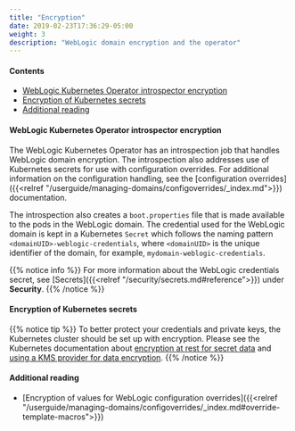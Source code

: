 ```yaml
---
title: "Encryption"
date: 2019-02-23T17:36:29-05:00
weight: 3
description: "WebLogic domain encryption and the operator"
---
```

#### Contents

* [WebLogic Kubernetes Operator introspector encryption](#weblogic-kubernetes-operator-introspector-encryption")
* [Encryption of Kubernetes secrets](#encryption-of-kubernetes-secrets")
* [Additional reading](#additional-reading)

#### WebLogic Kubernetes Operator introspector encryption

The WebLogic Kubernetes Operator has an introspection job that handles WebLogic domain encryption.
The introspection also addresses use of Kubernetes secrets for use with configuration overrides.
For additional information on the configuration handling, see the
[configuration overrides]({{<relref "/userguide/managing-domains/configoverrides/_index.md">}})
documentation.

The introspection also creates a `boot.properties` file that is made available
to the pods in the WebLogic domain. The credential used for the
WebLogic domain is kept in a Kubernetes `Secret` which follows the naming pattern
`<domainUID>-weblogic-credentials`, where `<domainUID>` is
the unique identifier of the domain, for example, `mydomain-weblogic-credentials`.

{{% notice info %}}
For more information about the WebLogic credentials secret, see [Secrets]({{<relref "/security/secrets.md#reference">}})
under **Security**.
{{% /notice %}}

#### Encryption of Kubernetes secrets

{{% notice tip %}}
To better protect your credentials and private keys, the Kubernetes cluster should be set up with encryption.
Please see the Kubernetes documentation about
[encryption at rest for secret data](https://kubernetes.io/docs/tasks/administer-cluster/encrypt-data/)
and [using a KMS provider for data encryption](https://kubernetes.io/docs/tasks/administer-cluster/kms-provider/).
{{% /notice %}}

#### Additional reading
* [Encryption of values for WebLogic configuration overrides]({{<relref "/userguide/managing-domains/configoverrides/_index.md#override-template-macros">}})
